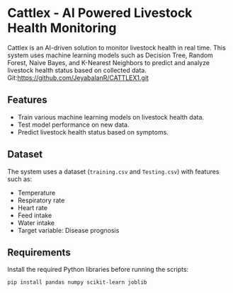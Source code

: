 # Cattlex - AI Powered Livestock Health Monitoring

Cattlex is an AI-driven solution to monitor livestock health in real time. This system uses machine learning models such as Decision Tree, Random Forest, Naive Bayes, and K-Nearest Neighbors to predict and analyze livestock health status based on collected data.
Git:https://github.com/JeyabalanR/CATTLEX1.git
## Features
- Train various machine learning models on livestock health data.
- Test model performance on new data.
- Predict livestock health status based on symptoms.

## Dataset
The system uses a dataset (`training.csv` and `Testing.csv`) with features such as:
- Temperature
- Respiratory rate
- Heart rate
- Feed intake
- Water intake
- Target variable: Disease prognosis

## Requirements
Install the required Python libraries before running the scripts:
```bash
pip install pandas numpy scikit-learn joblib
